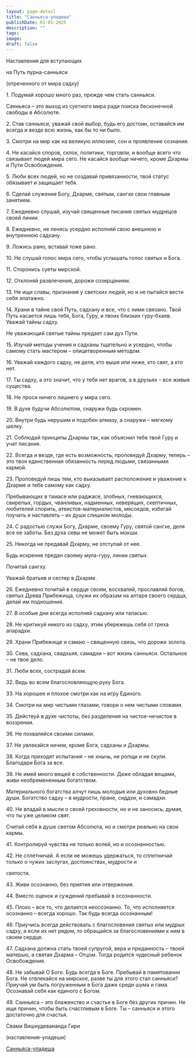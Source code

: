 ```yaml
---
layout: page-detail
title: "Санньяса-упадеша"
publishDate: 01-01-2025
description: ""
tags:
image:
draft: false
---
```


 Наставления для вступающих

 на Путь пурна-санньяси

 (отреченного от мира садху)

 1\. Подумай хорошо много раз, прежде чем стать санньяси.

 Санньяса – это выход из суетного мира ради поиска бесконечной свободы в Абсолюте.

 2\. Став санньяси, уважай свой выбор, будь его достоин, оставайся им всегда и везде всю жизнь, как бы то ни было.

 3\. Смотри на мир как на великую иллюзию, сон и проявление сознания.

 4\. Не касайся споров, склок, политики, торговли, и вообще всего что связывает людей мира сего. Не касайся вообще ничего, кроме Дхармы и Пути Освобождения.

 5\. Люби всех людей, но не создавай привязанности, твой статус обязывает и защищает тебя.

 6\. Сделай служение Богу, Дхарме, святым, сангхе свои главным занятием.

 7\. Ежедневно слушай, изучай священные писания святых мудрецов своей линии.

 8\. Ежедневно, не ленясь усердно исполняй свою внешнюю и внутреннюю садхану.

 9\. Ложись рано, вставай тоже рано.

 10\. Не слушай голос мира сего, чтобы услышать голос святых и Бога.

 11\. Сторонись суеты мирской.

 12\. Отклоняй развлечения, дорожи созерцанием.

 13\. Не ищи славы, признания у светских людей, но и не пытайся вести себя эпатажно.

 14\. Храни в тайне свой Путь, садхану и все, что с ними связано. Твой Путь касается лишь тебя, Бога, Гуру, и твоих близких гуру-бхаев. Уважай тайны садху.

 Не уважающий святые тайны предает сам дух Пути.

 15\. Изучай методы учения и садханы тщательно и усердно, чтобы самому стать мастером – олицетворенным методом.

 16\. Уважай каждого садху, не деля, кто выше или ниже, кто свят, а кто нет.

 17\. Ты садху, а это значит, что у тебя нет врагов, а в друзьях – все живые существа.

 18\. Не проси ничего лишнего у мира сего.

 19\. В духе будучи Абсолютом, снаружи будь скромен.

 20\. Внутри будь нерушим и подобен алмазу, а снаружи – мягкому шелку.

 21\. Соблюдай принципы Дхармы так, как объяснил тебе твой Гуру и учат писания.

 22\. Всегда и везде, где есть возможность, проповедуй Дхарму, теперь – это твоя единственная обязанность перед людьми, связанными кармой.

 23\. Проповедуй лишь тем, кто выказывает расположение и уважение к Дхарме и тебе самому как садху.

 Пребывающих в тамасе или раджасе, злобных, гневающихся, свирепых, гордых, чванливых, надменных, неверящих, скептичных, любителей спорить, атеистов-материалистов, мясоедов, избегай поучать и наставлять – их души слишком молоды.

 24\. С радостью служи Богу, Дхарме, своему Гуру, святой сангхе, деля все ее заботы. Без духа севы не может быть мокши.

 25\. Никогда не предавай Дхарму, не отступай от нее.

 Будь искренне предан своему мула-гуру, линии святых.

 Почитай сангху.

 Уважай братьев и сестер в Дхарме.

 26\. Ежедневно почитай в сердце своем, восхваляй, прославляй богов, святых Древа Прибежища, служи их образам на алтаре своего сердца, делай им подношения.

 27\. В особые дни всегда исполняй садхану или тапасью.

 28\. Не критикуй никого из садху, этим убережешь себя от греха апарадхи.

 29\. Храни Прибежище и самаю – священную связь, что дороже золота.

 30\. Сева, садхана, свадхьяя, самадхи – вот жизнь санньяси. Остальное – не твое дело.

 31\. Люби всех, сострадай всем.

 32\. Видь во всем благословляющую руку Бога.

 33\. На хорошее и плохое смотри как на игру Единого.

 34\. Смотри на мир чистыми глазами, говори о нем чистыми словами.

 35\. Действуй в духе чистоты, без разделения на чистое-нечистое в воззрении.

 36\. Не похваляйся своими силами.

 37\. Не увлекайся ничем, кроме Бога, садханы и Дхармы.

 38\. Когда приходят испытания – не хнычь, не ропщи и не скули. Благодари Бога за все.

 39\. Не имей много вещей в собственности. Даже обладая вещами, живи необремененным богатством.

 Материального богатства алчут лишь молодые или духовно бедные души. Богатство садху – в мудрости, пране, сиддхи, и самадхи.

 40\. Не впадай в мысли о своей греховности, но и не заносись, думая, что ты уже целиком свят.

 Считай себя в душе светом Абсолюта, но и смотри реально на свои кармы.

 41\. Контролируй чувства не только волей, но и осознанностью.

 42\. Не сплетничай. А если не можешь удержаться, то сплетничай только о чужих заслугах, достоинствах, мудрости и

 святости.

 43\. Живи осознанно, без приятия или отвержения.

 44\. Вместо оценок и суждений пребывай в осознанности.

 45\. Плохо – все то, что делается неосознанно. То, что исполняется осознанно – всегда хорошо. Так будь всегда осознанным!

 46\. Приучись всегда действовать с благословения святых или мудрых садху, а если их нет рядом, то обращайся за благословениями к ним в своем сердце.

 47\. Садхана должна стать твоей супругой, вера и преданность – твоей матерью, а святая Дхарма – Отцом. Тогда родится чудесный ребенок Освобождения.

 48\. Не забывай О Боге. Будь всегда в Боге. Пребывай в памятовании Бога. Не отвлекайся на мирское, разве ты для этого стал санньяси? Приучай ум быть погруженным в Бога даже среди шума и гама. Осознавай себя как единого с Богом.

 49\. Санньяса – это блаженство и счастье в Боге без других причин. Не ищи причин, чтобы быть счастливым в Боге. Ты – санньяси и этого достаточно для счастья.

 Свами Вишнудевананда Гири 

 (наставления-упадеши) 

[Санньяса-упадеша](/binaries/file/news/f%5F2832.docx) 
  
  
